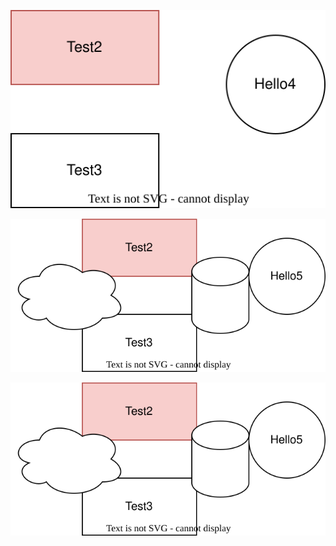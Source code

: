 ![Diagram Title](test.svg)

![Diagram](https://raw.githubusercontent.com/pixelbits-mk/NgrxDemo/main/src/test2.svg)

![test](https://raw.githubusercontent.com/pixelbits-mk/NgrxDemo/main/src/test2.svg)
